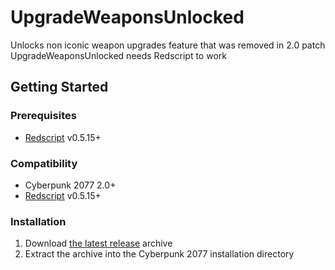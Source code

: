 # UpgradeWeaponsUnlocked

Unlocks non iconic weapon upgrades feature that was removed in 2.0 patch<br>
UpgradeWeaponsUnlocked needs Redscript to work<br>

## Getting Started

### Prerequisites

- [Redscript](https://github.com/jac3km4/redscript) v0.5.15+

### Compatibility

- Cyberpunk 2077 2.0+
- [Redscript](https://github.com/jac3km4/redscript) v0.5.15+

### Installation

1. Download [the latest release](https://github.com/ddzirt/Cyberpunk2077Mods/releases/) archive
2. Extract the archive into the Cyberpunk 2077 installation directory
